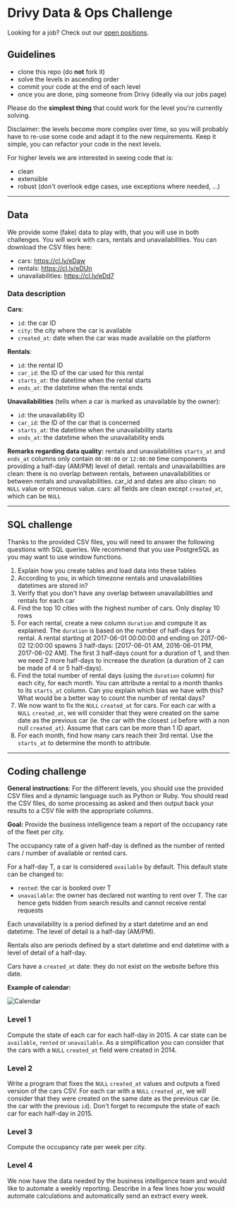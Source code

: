# Drivy Data & Ops Challenge

Looking for a job? Check out our [open positions](https://en.drivy.com/jobs).

## Guidelines

- clone this repo (do **not** fork it)
- solve the levels in ascending order
- commit your code at the end of each level
- once you are done, ping someone from Drivy (ideally via our jobs page)

Please do the **simplest thing** that could work for the level you're currently solving.

Disclaimer: the levels become more complex over time, so you will probably have to re-use some code and adapt it to the new requirements. Keep it simple, you can refactor your code in the next levels.

For higher levels we are interested in seeing code that is:
- clean
- extensible
- robust (don't overlook edge cases, use exceptions where needed, ...)

---
## Data
We provide some (fake) data to play with, that you will use in both challenges. You will work with cars, rentals and unavailabilities. You can download the CSV files here:

- cars: https://cl.ly/eDaw
- rentals: https://cl.ly/eDUn
- unavailabilities: https://cl.ly/eDd7

### Data description
**Cars**:
- `id`: the car ID
- `city`: the city where the car is available
- `created_at`: date when the car was made available on the platform

**Rentals**:
- `id`: the rental ID
- `car_id`: the ID of the car used for this rental
- `starts_at`: the datetime when the rental starts
- `ends_at`: the datetime when the rental ends

**Unavailabilities** (tells when a car is marked as unavailable by the owner):
- `id`: the unavailability ID
- `car_id`: the ID of the car that is concerned
- `starts_at`: the datetime when the unavailability starts
- `ends_at`: the datetime when the unavailability ends

**Remarks regarding data quality:**
rentals and unavailabilities `starts_at` and `ends_at` columns only contain `00:00:00` or `12:00:00` time components providing a half-day (AM/PM) level of detail.
rentals and unavailabilities are clean: there is no overlap between rentals, between unavailabilities or between rentals and unavailabilities. car_id and dates are also clean: no `NULL` value or erroneous value.
cars: all fields are clean except `created_at`, which can be `NULL`

----
## SQL challenge
Thanks to the provided CSV files, you will need to answer the following questions with SQL queries. We recommend that you use PostgreSQL as you may want to use window functions.

1. Explain how you create tables and load data into these tables
1. According to you, in which timezone rentals and unavailabilities datetimes are stored in?
1. Verify that you don't have any overlap between unavailabilities and rentals for each car
1. Find the top 10 cities with the highest number of cars. Only display 10 rows
1. For each rental, create a new column `duration` and compute it as explained. The `duration` is based on the number of half-days for a rental. A rental starting at 2017-06-01 00:00:00 and ending on 2017-06-02 12:00:00 spawns 3 half-days: [2017-06-01 AM, 2016-06-01 PM, 2017-06-02 AM]. The first 3 half-days count for a duration of 1, and then we need 2 more half-days to increase the duration (a duration of 2 can be made of 4 or 5 half-days).
1. Find the total number of rental days (using the `duration` column) for each city, for each month. You can attribute a rental to a month thanks to its `starts_at` column. Can you explain which bias we have with this? What would be a better way to count the number of rental days?
1. We now want to fix the `NULL` `created_at` for cars. For each car with a `NULL` `created_at`, we will consider that they were created on the same date as the previous car (ie. the car with the closest `id` before with a non null `created_at`). Assume that cars can be more than 1 ID apart.
1. For each month, find how many cars reach their 3rd rental. Use the `starts_at` to determine the month to attribute.

----
## Coding challenge
**General instructions**: For the different levels, you should use the provided CSV files and a dynamic language such as Python or Ruby. You should read the CSV files, do some processing as asked and then output back your results to a CSV file with the appropriate columns.

**Goal:**
 Provide the business intelligence team a report of the occupancy rate of the fleet per city.

The occupancy rate of a given half-day is defined as the number of rented cars / number of available or rented cars.

For a half-day T, a car is considered `available` by default. This default state can be changed to:
- `rented`: the car is booked over T
- `unavailable`: the owner has declared not wanting to rent over T. The car hence gets hidden from search results and cannot receive rental requests

Each unavailability is a period defined by a start datetime and an end datetime. The level of detail is a half-day (AM/PM).

Rentals also are periods defined by a start datetime and end datetime with a level of detail of a half-day.

Cars have a `created_at` date: they do not exist on the website before this date.

**Example of calendar:**

![Calendar](https://drivy-misc.s3.amazonaws.com/jobs/calendar.jpg "Calendar")

### Level 1
Compute the state of each car for each half-day in 2015. A car state can be `available`, `rented` or `unavailable`.
As a simplification you can consider that the cars with a `NULL` `created_at` field were created in 2014.

### Level 2
Write a program that fixes the `NULL` `created_at` values and outputs a fixed version of the cars CSV.
For each car with a `NULL` `created_at`, we will consider that they were created on the same date as the previous car (ie. the car with the previous `id`).
Don't forget to recompute the state of each car for each half-day in 2015.

### Level 3
Compute the occupancy rate per week per city.

### Level 4
We now have the data needed by the business intelligence team and would like to automate a weekly reporting. Describe in a few lines how you would automate calculations and automatically send an extract every week.
